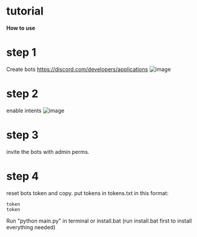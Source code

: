 # tutorial
**How to use**

# step 1 
Create bots https://discord.com/developers/applications
![image](https://github.com/vanishgg/VanishNuker/assets/169748142/dd40dac0-9509-46b4-bc70-7cb289ca1180)


# step 2
enable intents
![image](https://github.com/vanishgg/VanishNuker/assets/169748142/19f132ae-431b-4762-8fc8-8a1d16de3252)

# step 3 
invite the bots with admin perms.

# step 4
reset bots token and copy.
put tokens in tokens.txt in this format:
```
token
token
```
Run "python main.py" in terminal or install.bat (run install.bat first to install everything needed)
